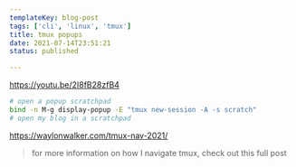 ```yaml
---
templateKey: blog-post
tags: ['cli', 'linux', 'tmux']
title: tmux popups
date: 2021-07-14T23:51:21
status: published

---
```


https://youtu.be/2I8fB28zfB4

``` bash
# open a popup scratchpad
bind -n M-g display-popup -E "tmux new-session -A -s scratch"
# open my blog in a scratchpad
```

https://waylonwalker.com/tmux-nav-2021/

> for more information on how I navigate tmux, check out this full post
